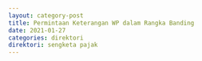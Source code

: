 ```yaml
---
layout: category-post
title: Permintaan Keterangan WP dalam Rangka Banding
date: 2021-01-27
categories: direktori
direktori: sengketa pajak
---
```

